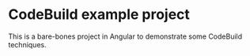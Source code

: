# CodeBuild example project

This is a bare-bones project in Angular to demonstrate some CodeBuild techniques.

